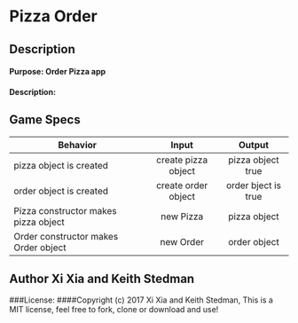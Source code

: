 # Pizza Order
## Description
#### Purpose: Order Pizza app
#### Description:
## Game Specs

| Behavior | Input | Output |
|----------|:-----:|:------:|
| pizza object is created  | create pizza object | pizza object true |
| order object is created  | create order object | order bject is true |
| Pizza constructor makes pizza object  | new Pizza | pizza object |
| Order constructor makes Order object  | new Order | order object |







## Author Xi Xia and Keith Stedman
###License:
####Copyright (c) 2017 Xi Xia and Keith Stedman, This is a MIT license, feel free to fork, clone or download and use!
